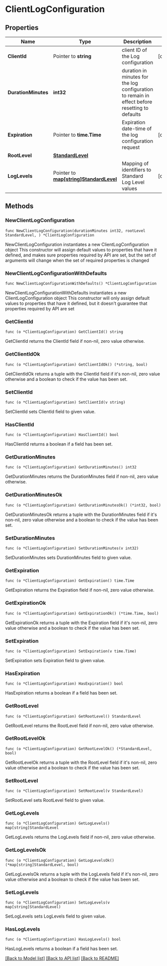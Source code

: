 # ClientLogConfiguration

## Properties

Name | Type | Description | Notes
------------ | ------------- | ------------- | -------------
**ClientId** | Pointer to **string** | client ID of the Log configuration | [optional] 
**DurationMinutes** | **int32** | duration in minutes for the log configuration to remain in effect before resetting to defaults | 
**Expiration** | Pointer to **time.Time** | Expiration date-time of the log configuration request | [optional] 
**RootLevel** | [**StandardLevel**](StandardLevel.md) |  | 
**LogLevels** | Pointer to [**map[string]StandardLevel**](StandardLevel.md) | Mapping of identifiers to Standard Log Level values | [optional] 

## Methods

### NewClientLogConfiguration

`func NewClientLogConfiguration(durationMinutes int32, rootLevel StandardLevel, ) *ClientLogConfiguration`

NewClientLogConfiguration instantiates a new ClientLogConfiguration object
This constructor will assign default values to properties that have it defined,
and makes sure properties required by API are set, but the set of arguments
will change when the set of required properties is changed

### NewClientLogConfigurationWithDefaults

`func NewClientLogConfigurationWithDefaults() *ClientLogConfiguration`

NewClientLogConfigurationWithDefaults instantiates a new ClientLogConfiguration object
This constructor will only assign default values to properties that have it defined,
but it doesn't guarantee that properties required by API are set

### GetClientId

`func (o *ClientLogConfiguration) GetClientId() string`

GetClientId returns the ClientId field if non-nil, zero value otherwise.

### GetClientIdOk

`func (o *ClientLogConfiguration) GetClientIdOk() (*string, bool)`

GetClientIdOk returns a tuple with the ClientId field if it's non-nil, zero value otherwise
and a boolean to check if the value has been set.

### SetClientId

`func (o *ClientLogConfiguration) SetClientId(v string)`

SetClientId sets ClientId field to given value.

### HasClientId

`func (o *ClientLogConfiguration) HasClientId() bool`

HasClientId returns a boolean if a field has been set.

### GetDurationMinutes

`func (o *ClientLogConfiguration) GetDurationMinutes() int32`

GetDurationMinutes returns the DurationMinutes field if non-nil, zero value otherwise.

### GetDurationMinutesOk

`func (o *ClientLogConfiguration) GetDurationMinutesOk() (*int32, bool)`

GetDurationMinutesOk returns a tuple with the DurationMinutes field if it's non-nil, zero value otherwise
and a boolean to check if the value has been set.

### SetDurationMinutes

`func (o *ClientLogConfiguration) SetDurationMinutes(v int32)`

SetDurationMinutes sets DurationMinutes field to given value.


### GetExpiration

`func (o *ClientLogConfiguration) GetExpiration() time.Time`

GetExpiration returns the Expiration field if non-nil, zero value otherwise.

### GetExpirationOk

`func (o *ClientLogConfiguration) GetExpirationOk() (*time.Time, bool)`

GetExpirationOk returns a tuple with the Expiration field if it's non-nil, zero value otherwise
and a boolean to check if the value has been set.

### SetExpiration

`func (o *ClientLogConfiguration) SetExpiration(v time.Time)`

SetExpiration sets Expiration field to given value.

### HasExpiration

`func (o *ClientLogConfiguration) HasExpiration() bool`

HasExpiration returns a boolean if a field has been set.

### GetRootLevel

`func (o *ClientLogConfiguration) GetRootLevel() StandardLevel`

GetRootLevel returns the RootLevel field if non-nil, zero value otherwise.

### GetRootLevelOk

`func (o *ClientLogConfiguration) GetRootLevelOk() (*StandardLevel, bool)`

GetRootLevelOk returns a tuple with the RootLevel field if it's non-nil, zero value otherwise
and a boolean to check if the value has been set.

### SetRootLevel

`func (o *ClientLogConfiguration) SetRootLevel(v StandardLevel)`

SetRootLevel sets RootLevel field to given value.


### GetLogLevels

`func (o *ClientLogConfiguration) GetLogLevels() map[string]StandardLevel`

GetLogLevels returns the LogLevels field if non-nil, zero value otherwise.

### GetLogLevelsOk

`func (o *ClientLogConfiguration) GetLogLevelsOk() (*map[string]StandardLevel, bool)`

GetLogLevelsOk returns a tuple with the LogLevels field if it's non-nil, zero value otherwise
and a boolean to check if the value has been set.

### SetLogLevels

`func (o *ClientLogConfiguration) SetLogLevels(v map[string]StandardLevel)`

SetLogLevels sets LogLevels field to given value.

### HasLogLevels

`func (o *ClientLogConfiguration) HasLogLevels() bool`

HasLogLevels returns a boolean if a field has been set.


[[Back to Model list]](../README.md#documentation-for-models) [[Back to API list]](../README.md#documentation-for-api-endpoints) [[Back to README]](../README.md)


